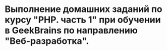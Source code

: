 # Выполнение домашних заданий по курсу "PHP. часть 1" при обучении в GeekBrains по направлению "Веб-разработка".
